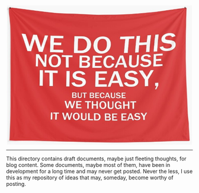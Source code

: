 <!--
Maintainer:   jeffskinnerbox@yahoo.com / www.jeffskinnerbox.me
Version:      0.0.1
-->


<!--
<div align="center">
<img src="https://raw.githubusercontent.com/jeffskinnerbox/blog/main/content/images/banners-bkgrds/work-in-progress.jpg" title="These materials require additional work and are not ready for general use." align="center" width=420px height=219px>
</div>


<div align="center">
<img src="https://raw.githubusercontent.com/jeffskinnerbox/blog/main/content/images/banners-bkgrds/danger-prototyping-in-progress.png" title="These materials are very close to being complete and fit for use.  Then again, maybe not.  Proceed with caution and remember you have been warned!" align="center" width=390px height=282px>
</div>


<div align="center">
<img src="https://raw.githubusercontent.com/jeffskinnerbox/blog/main/content/images/banners-bkgrds/deprecated.png" title="Deprecated is increasingly used as a technical term meaning 'to recommend against using something on the grounds that it is obsolete', or 'to declare some technological feature or function to be obsolescent'.  The earliest meaning of deprecate was 'to pray against, as an evil,' and soon after this first meaning it took on the additional sense 'to express disapproval of'.  Meanwhile, depreciate, the closely related word with which it is often confused, means 'to lower in value.'" align="center">
</div>
-->

<div align="center">
<img src="https://raw.githubusercontent.com/jeffskinnerbox/blog/main/content/images/banners-bkgrds/we-do-this-not-because-it-is-easy.jpg" title="U.S. President John F. Kennedy said this in his moon speech at Rice University in Houston, Texas, on September 12, 1962:

 We choose to go to the moon.  We choose to go to the moon in this decade and do the other things, not because they are easy, but because they are hard, because that goal will serve to organize and measure the best of our energies and skills, because that challenge is one that we are willing to accept, one we are unwilling to postpone, and one which we intend to win, and the others, too." align="center" width=500px height=375px>
</div>


-----


This directory contains draft documents, maybe just fleeting thoughts, for blog content.
Some documents, maybe most of them, have been in development for a long time and may never get posted.
Never the less, I use this as my repository of ideas that may, someday, become worthy of posting.

